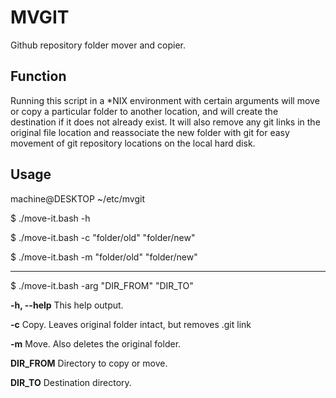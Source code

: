 # MVGIT

Github repository folder mover and copier.

## Function

Running this script in a *NIX environment with certain arguments will move or
copy a particular folder to another location, and will create the destination
if it does not already exist. It will also remove any git links in the
original file location and reassociate the new folder with git for easy
movement of git repository locations on the local hard disk.

## Usage

machine@DESKTOP ~/etc/mvgit

$ ./move-it.bash -h

$ ./move-it.bash -c "folder/old" "folder/new"

$ ./move-it.bash -m "folder/old" "folder/new"

------------------------------------------------
$ ./move-it.bash -arg "DIR_FROM" "DIR_TO"

**-h, --help**   This help output.

**-c**           Copy. Leaves original folder intact, but removes .git link

**-m**           Move. Also deletes the original folder.

**DIR_FROM**     Directory to copy or move.

**DIR_TO**       Destination directory.
 
